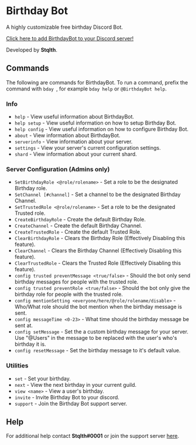 # Birthday Bot

A highly customizable free birthday Discord Bot.

[Click here to add BirthdayBot to your Discord server!](https://discordapp.com/api/oauth2/authorize?client_id=656621136808902656&permissions=269053008&scope=bot)

Developed by **Stqlth**.

## Commands

The following are commands for BirthdayBot. To run a command, prefix the command with `bday `, for example `bday help` or `@BirthdayBot help`.

### Info

* `help` - View useful information about BirthdayBot.
* `help setup` - View useful information on how to setup Birthday Bot.
* `help config` - View useful information on how to configure Birthday Bot.
* `about` - View information about BirthdayBot.
* `serverinfo` - View information about your server.
* `settings` - View your server's current configuration settings.
* `shard` - View information about your current shard.

### Server Configuration (Admins only)

* `SetBirthdayRole <@role/rolename>` - Set a role to be the designated Birthday role.
* `SetChannel [#channel]` - Set a channel to be the designated Birthday Channel.
* `SetTrustedRole <@role/rolename>` - Set a role to be the designated Trusted role.
* `CreateBirthdayRole` - Create the default Birthday Role.
* `CreateChannel` - Create the default Birthday Channel.
* `CreateTrustedRole` - Create the default Trusted Role.
* `ClearBirthdayRole` - Clears the Birthday Role (Effectively Disabling this feature).
* `ClearChannel` - Clears the Birthday Channel (Effectively Disabling this feature).
* `ClearTrustedRole` - Clears the Trusted Role (Effectively Disabling this feature).
* `config trusted preventMessage <true/false>` - Should the bot only send birthday messages for people with the trusted role.
* `config trusted preventRole <true/false>` - Should the bot only give the birthday role for people with the trusted role.
* `config mentionSetting <everyone/here/@role/rolename/disable>` - Who/What role should the bot mention when the birthday message is sent.
* `config messageTime <0-23>` - What time should the birthday message be sent at.
* `config setMessage` - Set the a custom birthday message for your server. Use "@Users" in the message to be replaced with the user's who's birthday it is.
* `config resetMessage` - Set the birthday message to it's default value.

### Utilities

* `set` - Set your birthday.
* `next` - View the next birthday in your current guild.
* `view <name>` - View a user's birthday.
* `invite` - Invite Birthday Bot to your discord.
* `support` - Join the Birthday Bot support server.

## Help

For additional help contact **Stqlth#0001** or join the support server [here](https://discord.gg/24xS3N5).
